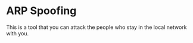 # ARP Spoofing

This is a tool that you can attack the people who stay in the local network with you.
